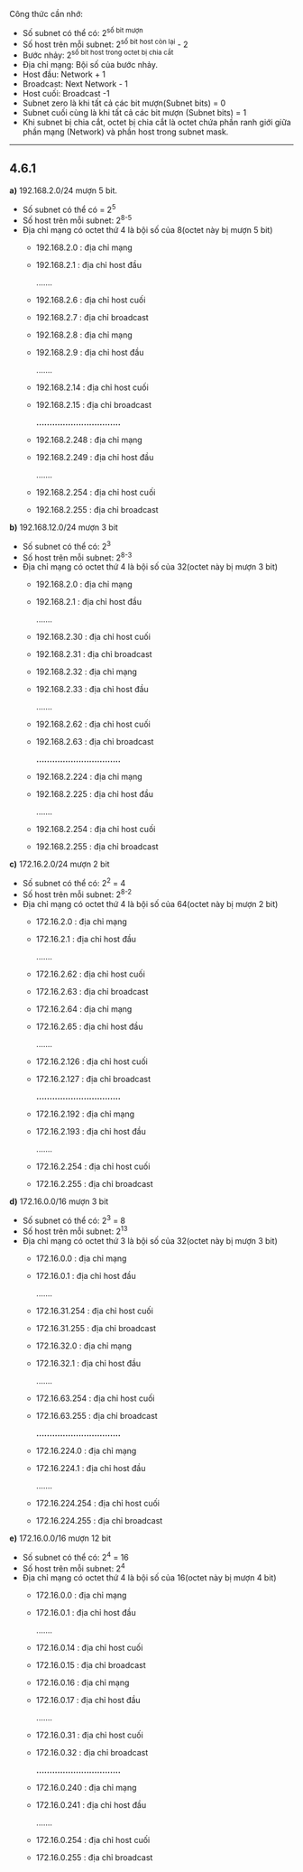 Công thức cần nhớ:
- Số subnet có thể có: 2<sup>số bit mượn</sup>
- Số host trên mỗi subnet: 2<sup>số bit host còn lại</sup> - 2
- Bước nhảy: 2<sup>số bit host trong octet bị chia cắt</sup>
- Địa chỉ mạng: Bội số của bước nhảy.
- Host đầu: Network + 1
- Broadcast: Next Network - 1
- Host cuối: Broadcast -1
- Subnet zero là khi tất cả các bit mượn(Subnet bits) = 0
- Subnet cuối cùng là khi tất cả các bit mượn (Subnet bits) = 1
- Khi subnet bị chia cắt, octet bị chia cắt là octet chứa phần ranh giới giữa phần mạng (Network) và phần host trong subnet mask.
---
## 4.6.1
**a\)** 192.168.2.0/24 mượn 5 bit.
- Số subnet có thể có = 2<sup>5</sup> 
- Số host trên mỗi subnet: 2<sup>8-5</sup>
- Địa chỉ mạng có octet thứ 4 là bội số của 8(octet này bị mượn 5 bit)
  - 192.168.2.0 : địa chỉ mạng
  - 192.168.2.1 : địa chỉ host đầu

    .......

  - 192.168.2.6 : địa chỉ host cuối
  - 192.168.2.7 : địa chỉ broadcast
  

  - 192.168.2.8 : địa chỉ mạng
  - 192.168.2.9 : địa chỉ host đầu

    .......

  - 192.168.2.14 : địa chỉ host cuối
  - 192.168.2.15 : địa chỉ broadcast
    
    **................................**

  - 192.168.2.248 : địa chỉ mạng
  - 192.168.2.249 : địa chỉ host đầu

    .......

  - 192.168.2.254 : địa chỉ host cuối
  - 192.168.2.255 : địa chỉ broadcast

**b\)** 192.168.12.0/24 mượn 3 bit
- Số subnet có thể có: 2<sup>3</sup>
- Số host trên mỗi subnet: 2<sup>8-3</sup>
- Địa chỉ mạng có octet thứ 4 là bội số của 32(octet này bị mượn 3 bit)
  - 192.168.2.0 : địa chỉ mạng
  - 192.168.2.1 : địa chỉ host đầu

    .......

  - 192.168.2.30 : địa chỉ host cuối
  - 192.168.2.31 : địa chỉ broadcast
  

  - 192.168.2.32 : địa chỉ mạng
  - 192.168.2.33 : địa chỉ host đầu

    .......

  - 192.168.2.62 : địa chỉ host cuối
  - 192.168.2.63 : địa chỉ broadcast
    
    **................................**

  - 192.168.2.224 : địa chỉ mạng
  - 192.168.2.225 : địa chỉ host đầu

    .......

  - 192.168.2.254 : địa chỉ host cuối
  - 192.168.2.255 : địa chỉ broadcast

**c\)** 172.16.2.0/24 mượn 2 bit
- Số subnet có thể có: 2<sup>2</sup> = 4
- Số host trên mỗi subnet: 2<sup>8-2</sup>
- Địa chỉ mạng có octet thứ 4 là bội số của 64(octet này bị mượn 2 bit)
  - 172.16.2.0 : địa chỉ mạng
  - 172.16.2.1 : địa chỉ host đầu

    .......

  - 172.16.2.62 : địa chỉ host cuối
  - 172.16.2.63 : địa chỉ broadcast
  

  - 172.16.2.64 : địa chỉ mạng
  - 172.16.2.65 : địa chỉ host đầu

    .......

  - 172.16.2.126 : địa chỉ host cuối
  - 172.16.2.127 : địa chỉ broadcast
    
    **................................**

  - 172.16.2.192 : địa chỉ mạng
  - 172.16.2.193 : địa chỉ host đầu

    .......

  - 172.16.2.254 : địa chỉ host cuối
  - 172.16.2.255 : địa chỉ broadcast

**d\)** 172.16.0.0/16 mượn 3 bit
- Số subnet có thể có: 2<sup>3</sup> = 8
- Số host trên mỗi subnet: 2<sup>13</sup>
- Địa chỉ mạng có octet thứ 3 là bội số của 32(octet này bị mượn 3 bit)
  - 172.16.0.0 : địa chỉ mạng
  - 172.16.0.1 : địa chỉ host đầu

    .......

  - 172.16.31.254 : địa chỉ host cuối
  - 172.16.31.255 : địa chỉ broadcast
  

  - 172.16.32.0 : địa chỉ mạng
  - 172.16.32.1 : địa chỉ host đầu

    .......

  - 172.16.63.254 : địa chỉ host cuối
  - 172.16.63.255 : địa chỉ broadcast
    
    **................................**

  - 172.16.224.0 : địa chỉ mạng
  - 172.16.224.1 : địa chỉ host đầu

    .......

  - 172.16.224.254 : địa chỉ host cuối
  - 172.16.224.255 : địa chỉ broadcast

**e\)** 172.16.0.0/16 mượn 12 bit
- Số subnet có thể có: 2<sup>4</sup> = 16 
- Số host trên mỗi subnet: 2<sup>4</sup>
- Địa chỉ mạng có octet thứ 4 là bội số của 16(octet này bị mượn 4 bit)
  - 172.16.0.0 : địa chỉ mạng
  - 172.16.0.1 : địa chỉ host đầu

    .......

  - 172.16.0.14 : địa chỉ host cuối
  - 172.16.0.15 : địa chỉ broadcast
  

  - 172.16.0.16 : địa chỉ mạng
  - 172.16.0.17 : địa chỉ host đầu

    .......

  - 172.16.0.31 : địa chỉ host cuối
  - 172.16.0.32 : địa chỉ broadcast
    
    **................................**

  - 172.16.0.240 : địa chỉ mạng
  - 172.16.0.241 : địa chỉ host đầu

    .......

  - 172.16.0.254 : địa chỉ host cuối
  - 172.16.0.255 : địa chỉ broadcast